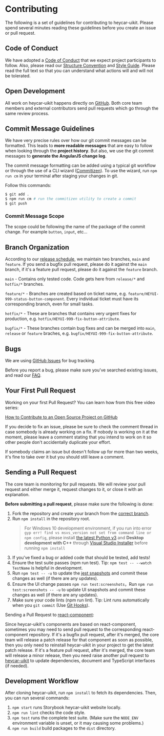 # Contributing

The following is a set of guidelines for contributing to heycar-uikit. Please spend several minutes reading these guidelines before you create an issue or pull request.

## Code of Conduct

We have adopted a [Code of Conduct](https://github.com/hey-car/heycar-uikit/blob/main/CODE_OF_CONDUCT.md) that we expect project participants to follow.
Also, please read our [Structure Convention](https://github.com/hey-car/heycar-uikit/blob/main/STRUCTURE_CONVENTION.md) and [Style Guide](https://github.com/hey-car/heycar-uikit/blob/main/STYLEGUIDE_CONVENTION.).
Please read the full text so that you can understand what actions will and will not be tolerated.

## Open Development

All work on heycar-uikit happens directly on [GitHub](https://github.com/hey-car/heycar-uikit). Both core team members and external contributors send pull requests which go through the same review process.

## Commit Message Guidelines

We have very precise rules over how our git commit messages can be formatted. This leads to **more
readable messages** that are easy to follow when looking through the **project history**. But also,
we use the git commit messages to **generate the AngularJS change log**.

The commit message formatting can be added using a typical git workflow or through the use of a CLI wizard ([Commitizen](https://github.com/commitizen/cz-cli)).
To use the wizard, run `npm run cm` in your terminal after staging your changes in git.

Follow this commands:

```bash
$ git add .
$ npm run cm # run the commitizen utility to create a commit
$ git push
```

### Commit Message Scope

The scope could be following the name of the package of the commit change. For example `button`, `input`, etc...

## Branch Organization

According to our [release schedule](changelog#Release-Schedule), we maintain two branches, `main` and `feature`. If you send a bugfix pull request, please do it against the `main` branch, if it's a feature pull request, please do it against the `feature` branch.

`main` - Contains only tested code. Сode gets here from `release/*` and `hotfix/*` branches.

`feature/*` - Branches are created based on ticket name, e.g. `feature/HEYUI-999-status-button-component`. Every individual ticket must have its corresponding branch, even for small tasks.

`hotfix/*` - These are branches that contains very urgent fixes for production, e.g. `hotfix/HEYUI-999-fix-button-attribute`.

`bugfix/*` - These branches contain bug fixes and can be merged into `main`, `release` or `feature` braches, e.g. `bugfix/HEYUI-999-fix-button-attribute`.

## Bugs

We are using [GitHub Issues](https://github.com/hey-car/heycar-uikit/issues) for bug tracking.

Before you report a bug, please make sure you've searched existing issues, and read our [FAQ](/docs/react/faq).

## Your First Pull Request

Working on your first Pull Request? You can learn how from this free video series:

[How to Contribute to an Open Source Project on GitHub](https://egghead.io/courses/how-to-contribute-to-an-open-source-project-on-github)

If you decide to fix an issue, please be sure to check the comment thread in case somebody is already working on a fix. If nobody is working on it at the moment, please leave a comment stating that you intend to work on it so other people don't accidentally duplicate your effort.

If somebody claims an issue but doesn't follow up for more than two weeks, it's fine to take over it but you should still leave a comment.

## Sending a Pull Request

The core team is monitoring for pull requests. We will review your pull request and either merge it, request changes to it, or close it with an explanation.

**Before submitting a pull request**, please make sure the following is done:

1. Fork the repository and create your branch from the [correct branch](#Branch-Organization).
2. Run `npm install` in the repository root.
   > For Windows 10 development environment, if you run into error `gyp err! find vs msvs_version not set from command line or npm config`, please install [the latest Python v3](https://www.python.org/downloads/) and **Desktop development with C++** through [Visual Studio Installer](https://docs.microsoft.com/en-us/visualstudio/install/install-visual-studio?view=vs-2019#step-3---install-the-visual-studio-installer) before running `npm install`
3. If you've fixed a bug or added code that should be tested, add tests!
4. Ensure the test suite passes (npm run test). Tip: `npm test -- --watch TestName` is helpful in development.
5. Run `npm test -- -u` to update the [jest snapshots](http://facebook.github.io/jest/docs/en/snapshot-testing.html#snapshot-testing-with-jest) and commit these changes as well (if there are any updates).
6. Ensure the UI change passes `npm run test:screenshots`，Run `npm run test:screenshots -- -u` to update UI snapshots and commit these changes as well (if there are any updates).
7. Make sure your code lints (npm run lint). Tip: Lint runs automatically when you `git commit` (Use [Git Hooks](https://git-scm.com/book/en/v2/Customizing-Git-Git-Hooks)).

Sending a Pull Request to [react-component](https://github.com/react-component/):

Since heycar-uikit's components are based on react-component, sometimes you may need to send pull request to the corresponding react-component repository. If it's a bugfix pull request, after it's merged, the core team will release a patch release for that component as soon as possible, then you only need to reinstall heycar-uikit in your project to get the latest patch release. If it's a feature pull request, after it's merged, the core team will release a minor release, then you need raise another pull request to [heycar-uikit](https://github.com/hey-car/heycar-uikit/) to update dependencies, document and TypeScript interfaces (if needed).

## Development Workflow

After cloning heycar-uikit, run `npm install` to fetch its dependencies. Then, you can run several commands:

1. `npm start` runs Storybook heycar-uikit website locally.
2. `npm run lint` checks the code style.
3. `npm test` runs the complete test suite. (Make sure the `NODE_ENV` environment variable is unset, or it may causing some problems.)
4. `npm run build` build packages to the `dist` directory.
